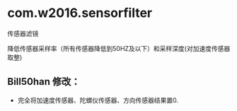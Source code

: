 # com.w2016.sensorfilter
传感器滤镜

降低传感器采样率（所有传感器降低到50HZ及以下）和采样深度(对加速度传感器取整)

## Bill50han 修改：
- 完全将加速度传感器、陀螺仪传感器、方向传感器结果置0.